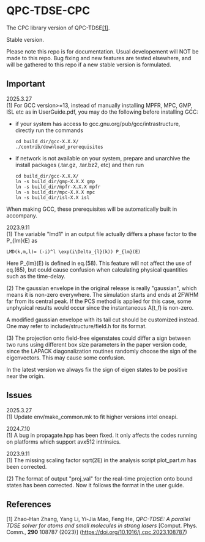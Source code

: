# QPC-TDSE-CPC
The CPC library version of QPC-TDSE[[1]](https://doi.org/10.1016/j.cpc.2023.108787). 

Stable version. 

Please note this repo is for documentation. Usual developement will NOT be made to this repo. Bug fixing and new features are tested elsewhere, and will be gathered to this repo if a new stable version is formulated.

## Important
2025.3.27<br>
(1) For GCC version>=13, instead of manually installing MPFR, MPC, GMP, ISL etc as in UserGuide.pdf, you may do the following before installing GCC: 
  - if your system has access to gcc.gnu.org/pub/gcc/intrastructure, directly run the commands
    
        cd build_dir/gcc-X.X.X/
        ./contrib/download_prerequisites 
    
  - if network is not available on your system, prepare and unarchive the install packages (.tar.gz, .tar.bz2, etc) and then run

        cd build_dir/gcc-X.X.X/
        ln -s build_dir/gmp-X.X.X gmp
        ln -s build_dir/mpfr-X.X.X mpfr
        ln -s build_dir/mpc-X.X.X mpc
        ln -s build_dir/isl-X.X isl

When making GCC, these prerequisites will be automatically built in accompany.

2023.9.11<br>
(1) The variable "lmd1" in an output file actually differs a phase factor to the P_{lm}(E) as

    LMD(k,m,l)= (-i)^l \exp(i\Delta_{l}(k)) P_{lm}(E)

Here P_{lm}(E) is defined in eq.(58). This feature will not affect the use of eq.(65), but could cause confusion when calculating physical quantities such as the time-delay.

(2) The gaussian envelope in the original release is really "gaussian", which means it is non-zero everywhere. The simulation starts and ends at 2FWHM far from its central peak. If the PCS method is applied for this case, some unphysical results would occur since the instantaneous A(t_f) is non-zero. 

A modified gaussian envelope with its tail cut should be customized instead. One may refer to include/structure/field.h for its format.

(3) The projection onto field-free eigenstates could differ a sign between two runs using different box size parameters in the paper version code, since the LAPACK diagonalization routines randomly choose the sign of the eigenvectors. This may cause some confusion.

In the latest version we always fix the sign of eigen states to be positive near the origin.

## Issues
2025.3.27<br>
(1) Update env/make_common.mk to fit higher versions intel oneapi.

2024.7.10<br>
(1) A bug in propagate.hpp has been fixed. It only affects the codes running on platforms which support avx512 intrinsics.

2023.9.11<br>
(1) The missing scaling factor sqrt(2E) in the analysis script plot_part.m has been corrected.

(2) The format of output "proj_val" for the real-time projection onto bound states has been corrected. Now it follows the format in the user guide.

## References
[1] Zhao-Han Zhang, Yang Li, Yi-Jia Mao, Feng He,
*QPC-TDSE: A parallel TDSE solver for atoms and small molecules in strong lasers*
[Comput. Phys. Comm., **290** 108787 (2023)]
(https://doi.org/10.1016/j.cpc.2023.108787)
